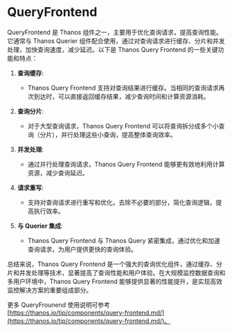 # QueryFrontend

QueryFrontend 是 Thanos 组件之一，主要用于优化查询请求，提高查询性能。它通常与 Thanos Querier 组件配合使用，通过对查询请求进行缓存、分片和并发处理，加快查询速度，减少延迟。以下是 Thanos Query Frontend 的一些关键功能和特点：

1. **查询缓存**:
   - Thanos Query Frontend 支持对查询结果进行缓存。当相同的查询请求再次到达时，可以直接返回缓存结果，减少查询时间和计算资源消耗。

2. **查询分片**:
   - 对于大型查询请求，Thanos Query Frontend 可以将查询拆分成多个小查询（分片），并行处理这些小查询，提高整体查询效率。

3. **并发处理**:
   - 通过并行处理查询请求，Thanos Query Frontend 能够更有效地利用计算资源，减少查询延迟。

4. **请求重写**:
   - 支持对查询请求进行重写和优化，去除不必要的部分，简化查询逻辑，提高执行效率。

5. **与 Querier 集成**:
   - Thanos Query Frontend 与 Thanos Query 紧密集成，通过优化和加速查询请求，为用户提供更快的查询体验。

总结来说，Thanos Query Frontend 是一个强大的查询优化组件，通过缓存、分片和并发处理等技术，显著提高了查询性能和用户体验。在大规模监控数据查询和多用户环境中，Thanos Query Frontend 能够提供显著的性能提升，是实现高效监控解决方案的重要组成部分。

更多 QueryFrounend 使用说明可参考 [https://thanos.io/tip/components/query-frontend.md/](https://thanos.io/tip/components/query-frontend.md/)。

